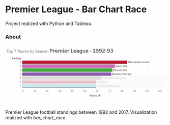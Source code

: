 # Premier League - Bar Chart Race

Project realized with Python and Tableau.

### About

![Gif](Tableau-premierLeague_bcr.gif)

Premier League football standings between 1992 and 2017. Visualization realized with _bar_chart_race_.